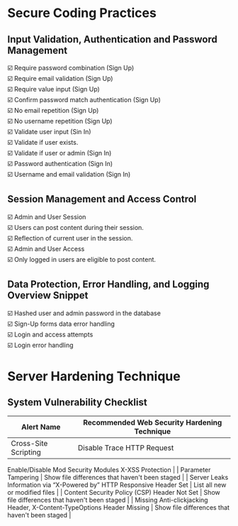 # Secure Coding Practices

## Input Validation, Authentication and Password Management

☑️ Require password combination (Sign Up) <br>
☑️ Require email validation (Sign Up) <br>
☑️ Require value input (Sign Up) <br>
☑️ Confirm password match authentication (Sign Up) <br>
☑️ No email repetition (Sign Up) <br>
☑️ No username repetition (Sign Up) <br>
☑️ Validate user input (Sin In) <br>
☑️ Validate if user exists. <br>
☑️ Validate if user or admin (Sign In) <br>
☑️ Password authentication (Sign In) <br>
☑️ Username and email validation (Sign In) <br>


## Session Management and Access Control

☑️ Admin and User Session <br>
☑️ Users can post content during their session. <br>
☑️ Reflection of current user in the session. <br>
☑️ Admin and User Access <br>
☑️ Only logged in users are eligible to post content. <br>

## Data Protection, Error Handling, and Logging Overview Snippet

☑️ Hashed user and admin password in the database <br>
☑️ Sign-Up forms data error handling <br>
☑️ Login and access attempts  <br>
☑️ Login error handling <br>

# Server Hardening Technique
## System Vulnerability Checklist

| Alert Name | Recommended Web Security Hardening Technique |
| --- | --- |
| Cross-Site Scripting | Disable Trace HTTP Request
Enable/Disable Mod Security Modules
X-XSS Protection |
| Parameter Tampering | Show file differences that haven't been staged |
| Server Leaks Information via “X-Powered by” HTTP Responsive Header Set | List all new or modified files |
| Content Security Policy (CSP) Header Not Set | Show file differences that haven't been staged |
| Missing Anti-clickjacking Header, X-Content-TypeOptions Header Missing | Show file differences that haven't been staged |
